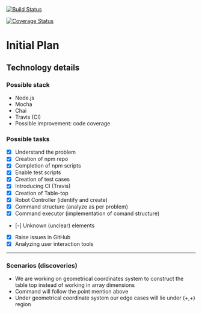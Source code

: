 [![Build Status](https://travis-ci.org/mianusmankhalid/toy-robot.svg?branch=master)](https://travis-ci.org/mianusmankhalid/toy-robot)

[![Coverage Status](https://coveralls.io/repos/github/mianusmankhalid/toy-robot/badge.svg)](https://coveralls.io/github/mianusmankhalid/toy-robot)

# Initial Plan

## Technology details

### Possible stack
- Node.js
- Mocha
- Chai
- Travis (CI)
- Possible improvement: code coverage

### Possible tasks
- [x] Understand the problem
- [x] Creation of npm repo
- [x] Completion of npm scripts
- [x] Enable test scripts
- [x] Creation of test cases
- [x] Introducing CI (Travis)
- [x] Creation of Table-top
- [x] Robot Controller (identify and create)
- [x] Command structure (analyze as per problem)
- [x] Command executor (implementation of comand structure)
- [-] Unknown (unclear) elements
- [x] Raise issues in GitHub
- [x] Analyzing user interaction tools

---

### Scenarios (discoveries)
- We are working on geometrical coordinates system to construct the table top instead of working in array dimensions
- Command will follow the point mention above
- Under geometrical coordinate system our edge cases will lie under (+,+) region